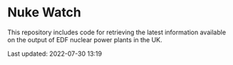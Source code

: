 # Nuke Watch

This repository includes code for retrieving the latest information available on the output of EDF nuclear power plants in the UK.

Last updated: 2022-07-30 13:19